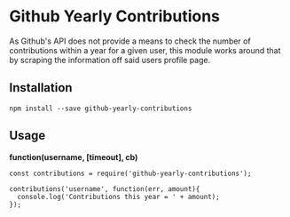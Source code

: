 # Github Yearly Contributions
As Github's API does not provide a means to check the number of contributions within a year for a given user, this module works around that by scraping the information off said users profile page.

## Installation
```
npm install --save github-yearly-contributions
```

## Usage
**function(username, [timeout], cb)**

```
const contributions = require('github-yearly-contributions');

contributions('username', function(err, amount){
  console.log('Contributions this year = ' + amount);  
});
```
